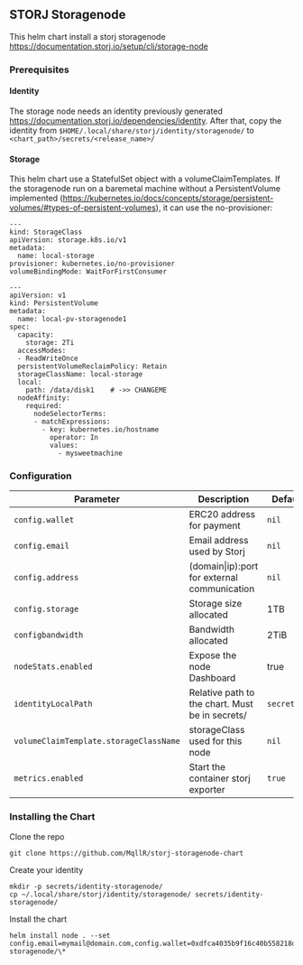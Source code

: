## STORJ Storagenode

This helm chart install a storj storagenode https://documentation.storj.io/setup/cli/storage-node

### Prerequisites

#### Identity

The storage node needs an identity previously generated https://documentation.storj.io/dependencies/identity. After that, copy the identity from `$HOME/.local/share/storj/identity/storagenode/` to `<chart_path>/secrets/<release_name>/`

#### Storage

This helm chart use a StatefulSet object with a volumeClaimTemplates. If the storagenode run on a baremetal machine without a PersistentVolume implemented (https://kubernetes.io/docs/concepts/storage/persistent-volumes/#types-of-persistent-volumes), it can use the no-provisioner:

```
---
kind: StorageClass
apiVersion: storage.k8s.io/v1
metadata:
  name: local-storage
provisioner: kubernetes.io/no-provisioner
volumeBindingMode: WaitForFirstConsumer

---
apiVersion: v1
kind: PersistentVolume
metadata:
  name: local-pv-storagenode1
spec:
  capacity:
    storage: 2Ti
  accessModes:
  - ReadWriteOnce
  persistentVolumeReclaimPolicy: Retain
  storageClassName: local-storage
  local:
    path: /data/disk1    # ->> CHANGEME
  nodeAffinity:
    required:
      nodeSelectorTerms:
      - matchExpressions:
        - key: kubernetes.io/hostname
          operator: In
          values:
            - mysweetmachine
```

### Configuration

Parameter | Description | Default | Required
--- | --- | --- | ---
`config.wallet` | ERC20 address for payment  | `nil` | yes
`config.email` | Email address used by Storj  | `nil` | yes
`config.address` | (domain\|ip):port for external communication | `nil` | yes
`config.storage` | Storage size allocated  | 1TB | no
`configbandwidth` | Bandwidth allocated  | 2TiB | no
`nodeStats.enabled` | Expose the node Dashboard | true | no
`identityLocalPath` | Relative path to the chart. Must be in secrets/ | `secrets/*` | no
`volumeClaimTemplate.storageClassName` | storageClass used for this node | `nil` | no
`metrics.enabled` | Start the container storj exporter | `true` | no

### Installing the Chart

Clone the repo

```
git clone https://github.com/MqllR/storj-storagenode-chart
```

Create your identity

```
mkdir -p secrets/identity-storagenode/
cp ~/.local/share/storj/identity/storagenode/ secrets/identity-storagenode/
```

Install the chart

```
helm install node . --set config.email=mymail@domain.com,config.wallet=0xdfca4035b9f16c40b558218d1bedc08590fe28d4,config.address=mydomain.net:28967,identityLocalPath=secrets/identity-storagenode/\*
```
